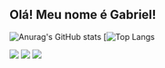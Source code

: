 ## Olá! Meu nome é Gabriel!

![Anurag's GitHub stats](https://github-readme-stats.vercel.app/api?username=gcavalcnti&show_icons=true&theme=dark)
[![Top Langs](https://github-readme-stats.vercel.app/api/top-langs/?username=gcavalcnti&layout=compact&theme=dark)


<div>
    <a href="https://instagram.com/gcavalcnti" target="_blank"><img src="https://img.shields.io/badge/-Instagram-%23E4405F?style=for-the-badge&logo=instagram&logoColor=white" target="_blank"></a>
     <a href = "gabbielsouza@gmail.com"><img src="https://img.shields.io/badge/Gmail-D14836?style=for-the-badge&logo=gmail&logoColor=white" target="_blank"></a>
    <a href="https://www.linkedin.com/in/" target="_blank"><img src="https://img.shields.io/badge/-LinkedIn-%230077B5?style=for-the-badge&logo=linkedin&logoColor=white" target="_blank"></a>
